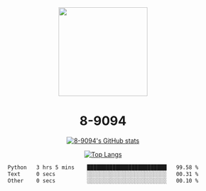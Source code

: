 <div align="center">
  <img src="[https://avatars.githubusercontent.com/u/73003857?v=4](https://cdn.discordapp.com/attachments/1022673925198577677/1105917345601433670/9094.png)" width="200px"/>
  <h1>8-9094</h1>

[![8-9094's GitHub stats](https://github-readme-stats.vercel.app/api?username=8-9094&show_icons=true&theme=synthwave)](https://github.com/anuraghazra/github-readme-stats)

[![Top Langs](https://github-readme-stats.vercel.app/api/top-langs/?username=8-9094&layout=compact&theme=synthwave)](https://github.com/Wrath-cyber/github-readme-stats)
 
<!--START_SECTION:waka-->

```txt
Python   3 hrs 5 mins    █████████████████████████   99.58 %
Text     0 secs          ░░░░░░░░░░░░░░░░░░░░░░░░░   00.31 %
Other    0 secs          ░░░░░░░░░░░░░░░░░░░░░░░░░   00.10 %
```

<!--END_SECTION:waka-->
